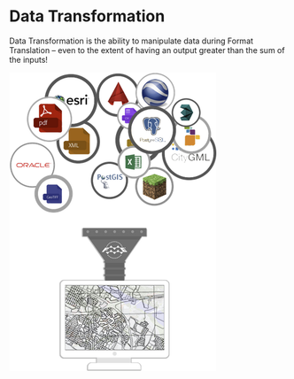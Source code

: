 # Data Transformation #

Data Transformation is the ability to manipulate data during Format Translation – even to the extent of having an output greater than the sum of the inputs!

![](./Images/Img2.01.DataTransformation.png)
